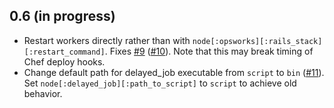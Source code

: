 0.6 (in progress)
---
* Restart workers directly rather than with `node[:opsworks][:rails_stack][:restart_command]`. Fixes [#9](https://github.com/joeyAghion/opsworks_delayed_job/issues/9) ([#10](https://github.com/joeyAghion/opsworks_delayed_job/pull/10)). Note that this may break timing of Chef deploy hooks.
* Change default path for delayed_job executable from `script` to `bin` ([#11](https://github.com/joeyAghion/opsworks_delayed_job/pull/11)). Set `node[:delayed_job][:path_to_script]` to `script` to achieve old behavior.
